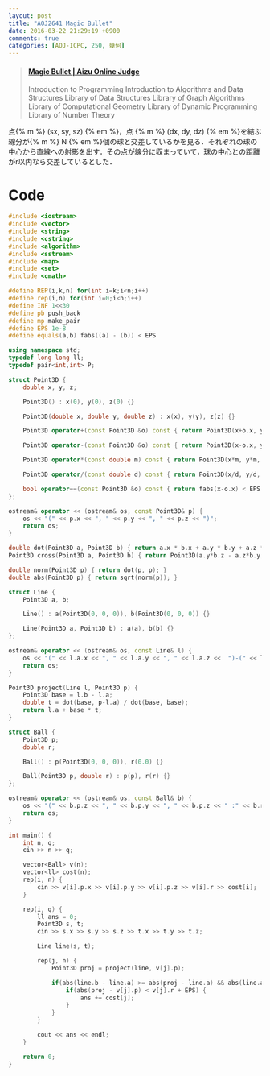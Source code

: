 ```yaml
---
layout: post
title: "AOJ2641 Magic Bullet"
date: 2016-03-22 21:29:19 +0900
comments: true
categories: [AOJ-ICPC, 250, 幾何]
---
```


<blockquote class="embedly-card" data-card-key="39deea93f79745829254c0652225a544" data-card-controls="0" data-card-type="article" data-card-branding="0"><h4><a href="http://judge.u-aizu.ac.jp/onlinejudge/description.jsp?id=2641">Magic Bullet | Aizu Online Judge</a></h4><p>Introduction to Programming Introduction to Algorithms and Data Structures Library of Data Structures Library of Graph Algorithms Library of Computational Geometry Library of Dynamic Programming Library of Number Theory</p></blockquote>
<script async src="//cdn.embedly.com/widgets/platform.js" charset="UTF-8"></script>

<!-- more -->

点{% m %} (sx, sy, sz) {% em %}，点 {% m %} (dx, dy, dz) {% em %}を結ぶ線分が{% m %} N {% em %}個の球と交差しているかを見る．それぞれの球の中心から直線への射影を出す．その点が線分に収まっていて，球の中心との距離がr以内なら交差しているとした．

# Code

```cpp
#include <iostream>
#include <vector>
#include <string>
#include <cstring>
#include <algorithm>
#include <sstream>
#include <map>
#include <set>
#include <cmath>

#define REP(i,k,n) for(int i=k;i<n;i++)
#define rep(i,n) for(int i=0;i<n;i++)
#define INF 1<<30
#define pb push_back
#define mp make_pair
#define EPS 1e-8
#define equals(a,b) fabs((a) - (b)) < EPS

using namespace std;
typedef long long ll;
typedef pair<int,int> P;

struct Point3D {
	double x, y, z;

	Point3D() : x(0), y(0), z(0) {}

	Point3D(double x, double y, double z) : x(x), y(y), z(z) {}

	Point3D operator+(const Point3D &o) const { return Point3D(x+o.x, y+o.y, z+o.z); }

	Point3D operator-(const Point3D &o) const { return Point3D(x-o.x, y-o.y, z-o.z); }

	Point3D operator*(const double m) const { return Point3D(x*m, y*m, z*m); }

	Point3D operator/(const double d) const { return Point3D(x/d, y/d, z/d); }

	bool operator==(const Point3D &o) const { return fabs(x-o.x) < EPS && fabs(y-o.y) < EPS; }
};

ostream& operator << (ostream& os, const Point3D& p) {
	os << "(" << p.x << ", " << p.y << ", " << p.z << ")";
	return os;
}

double dot(Point3D a, Point3D b) { return a.x * b.x + a.y * b.y + a.z * b.z; }
Point3D cross(Point3D a, Point3D b) { return Point3D(a.y*b.z - a.z*b.y, a.z*b.x - a.x*b.z, a.x*b.y - a.y*b.x); }

double norm(Point3D p) { return dot(p, p); }
double abs(Point3D p) { return sqrt(norm(p)); }

struct Line {
	Point3D a, b;

	Line() : a(Point3D(0, 0, 0)), b(Point3D(0, 0, 0)) {}

	Line(Point3D a, Point3D b) : a(a), b(b) {}
};

ostream& operator << (ostream& os, const Line& l) {
	os << "(" << l.a.x << ", " << l.a.y << ", " << l.a.z <<  ")-(" << l.b.x << "," << l.b.y << ", " << l.b.z <<  ")";
	return os;
}

Point3D project(Line l, Point3D p) {
	Point3D base = l.b - l.a;
	double t = dot(base, p-l.a) / dot(base, base);
	return l.a + base * t;
}

struct Ball {
	Point3D p;
	double r;

	Ball() : p(Point3D(0, 0, 0)), r(0.0) {}

	Ball(Point3D p, double r) : p(p), r(r) {}
};

ostream& operator << (ostream& os, const Ball& b) {
	os << "(" << b.p.z << ", " << b.p.y << ", " << b.p.z << " :" << b.r << ")";
	return os;
}

int main() {
	int n, q;
	cin >> n >> q;

	vector<Ball> v(n);
	vector<ll> cost(n);
	rep(i, n) {
		cin >> v[i].p.x >> v[i].p.y >> v[i].p.z >> v[i].r >> cost[i];
	}

	rep(i, q) {
		ll ans = 0;
		Point3D s, t;
		cin >> s.x >> s.y >> s.z >> t.x >> t.y >> t.z;

		Line line(s, t);

		rep(j, n) {
			Point3D proj = project(line, v[j].p);

			if(abs(line.b - line.a) >= abs(proj - line.a) && abs(line.a - line.b) >= abs(proj - line.b)) {
				if(abs(proj - v[j].p) < v[j].r + EPS) {
					ans += cost[j];
				}
			}
		}

		cout << ans << endl;
	}

	return 0;
}
```

